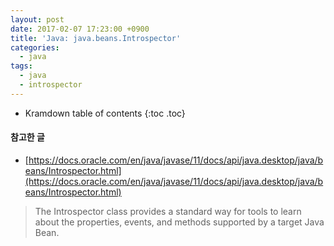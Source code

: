 ```yaml
---
layout: post
date: 2017-02-07 17:23:00 +0900
title: 'Java: java.beans.Introspector'
categories:
  - java
tags:
  - java
  - introspector
---
```


* Kramdown table of contents
{:toc .toc}

#### 참고한 글

- [https://docs.oracle.com/en/java/javase/11/docs/api/java.desktop/java/beans/Introspector.html](https://docs.oracle.com/en/java/javase/11/docs/api/java.desktop/java/beans/Introspector.html)

> The Introspector class provides a standard way for tools to learn about the properties, events, and methods supported by a target Java Bean.

